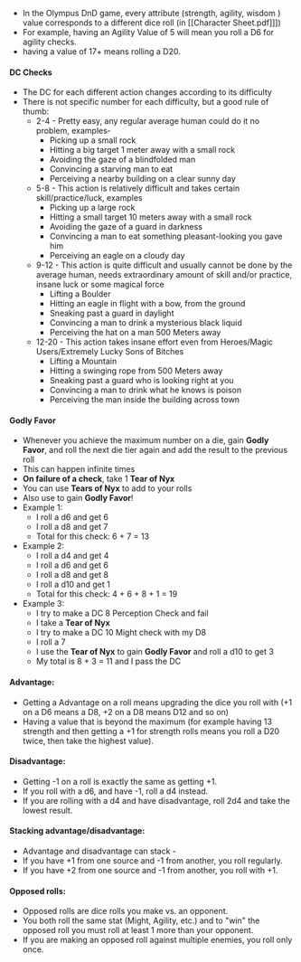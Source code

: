 - In the Olympus DnD game, every attribute (strength, agility, wisdom ) value corresponds to a different dice roll (in [[Character Sheet.pdf]]])
- For example, having an Agility Value of 5 will mean you roll a D6 for agility checks. 
- having a value of 17+ means rolling a D20.

#### DC Checks
- The DC for each different action changes according to its difficulty
- There is not specific number for each difficulty, but a good rule of thumb:
	- 2-4 - Pretty easy, any regular average human could do it no problem, examples-
		- Picking up a small rock
		- Hitting a big target 1 meter away with a small rock
		- Avoiding the gaze of a blindfolded man
		- Convincing a starving man to eat
		- Perceiving a nearby building on a clear sunny day
	- 5-8 - This action is relatively difficult and takes certain skill/practice/luck, examples
		- Picking up a large rock
		- Hitting a small target 10 meters away with a small rock
		- Avoiding the gaze of a guard in darkness
		- Convincing a man to eat something pleasant-looking you gave him
		- Perceiving an eagle on a cloudy day
	- 9-12 - This action is quite difficult and usually cannot be done by the average human, needs extraordinary amount of skill and/or practice, insane luck or some magical force
		- Lifting a Boulder
		- Hitting an eagle in flight with a bow, from the ground
		- Sneaking past a guard in daylight
		- Convincing a man to drink a mysterious black liquid
		- Perceiving the hat on a man 500 Meters away
	- 12-20 - This action takes insane effort even from Heroes/Magic Users/Extremely Lucky Sons of Bitches
		- Lifting a Mountain
		- Hitting a swinging rope from 500 Meters away
		- Sneaking past a guard who is looking right at you
		- Convincing a man to drink what he knows is poison
		- Perceiving the man inside the building across town
#### Godly Favor
- Whenever you achieve the maximum number on a die, gain **Godly Favor**, and roll the next die tier again and add the result to the previous roll
- This can happen infinite times
- **On failure of a check**, take 1 **Tear of Nyx**
- You can use **Tears of Nyx** to add to your rolls
- Also use to gain **Godly Favor**!
- Example 1:
	- I roll a d6 and get 6
	- I roll a d8 and get 7
	- Total for this check: 6 + 7 = 13
- Example 2:
	- I roll a d4 and get 4
	- I roll a d6 and get 6
	- I roll a d8 and get 8
	- I roll a d10 and get 1
	- Total for this check: 4 + 6 + 8 + 1 = 19
- Example 3:
	- I try to make a DC 8 Perception Check and fail
	- I take a **Tear of Nyx**
	- I try to make a DC 10 Might check with my D8
	- I roll a 7
	- I use the **Tear of Nyx** to gain **Godly Favor** and roll a d10 to get 3
	- My total is 8 + 3 = 11 and I pass the DC

#### Advantage:
- Getting a Advantage on a roll means upgrading the dice you roll with (+1 on a D6 means a D8, +2 on a D8 means D12 and so on)
- Having a value that is beyond the maximum (for example having 13 strength and then getting a +1 for strength rolls means you roll a D20 twice, then take the highest value).

#### Disadvantage:
- Getting -1 on a roll is exactly the same as getting +1.
- If you roll with a d6, and have -1, roll a d4 instead.
- If you are rolling with a d4 and have disadvantage, roll 2d4 and take the lowest result.

#### Stacking advantage/disadvantage:
- Advantage and disadvantage can stack - 
- If you have +1 from one source and -1 from another, you roll regularly.
- If you have +2 from one source and -1 from another, you roll with +1.

#### Opposed rolls:
- Opposed rolls are dice rolls you make vs. an opponent.
- You both roll the same stat (Might, Agility, etc.) and to "win" the opposed roll you must roll at least 1 more than your opponent.
- If you are making an opposed roll against multiple enemies, you roll only once.


